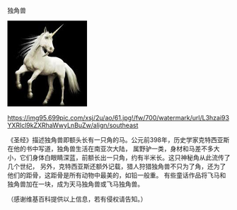 独角兽

![独角兽](https://github.com/ywangnccu/ywang/blob/main/images/unicorn.jpg)

https://img95.699pic.com/xsj/2u/ao/61.jpg!/fw/700/watermark/url/L3hzai93YXRlcl9kZXRhaWwyLnBuZw/align/southeast

《圣经》描述独角兽即额头长有一只角的马。公元前398年，历史学家克特西亚斯在他的书中写道，独角兽生活在南亚次大陆，
属野驴一类，身材和马差不多大小，它们身体白眼睛深蓝，前额长出一只角，约有半米长。这只神秘角从此流传了几个世纪，
另外，克特西亚斯还额外记载，猎人狩猎独角兽不只为了角，还为了他们的距骨，这距骨是所有动物中最美的，如铅一般重。
有些童话作品将飞马和独角兽加在一块，成为天马独角兽或飞马独角兽。

（感谢维基百科提供以上信息，若有侵权请告知。）
